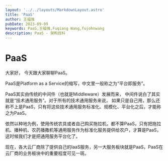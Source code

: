 ```yaml
---
layout: '../../layouts/MarkdownLayout.astro'
title: 'PaaS'
author: 王福强
pubDate: 2023-09-09
keywords: PaaS,王福强,Fuqiang Wang,fujohnwang
description: PaaS - 架构百科
---
```


# PaaS

大家好， 今天跟大家聊聊PaaS。

PaaS是Platform as a Service的缩写，中文里一般称之为“平台即服务”。

PaaS其实由传统的中间件（也就是Middleware）发展而来， 中间件说白了其实就是“技术通用服务”。对于所有的技术通用服务来说， 如果只是自己用，那么还称不上是PaaS，只有将这些技术通用服务标准化、规模化、平台化之后，才能称之为PaaS。

依然以种地为例，使用传统农具或者自己购买拖拉机，都不算PaaS，只有把拖拉机、播种机、农药播撒机等通用服务作为标准化服务提供给农户，才算是PaaS，这时候我们才是把通用服务平台化了。

现在，各大云厂商除了提供自己的IaaS服务，另一大服务板块就是PaaS，PaaS在云厂商的业务板块中的重要程度可见一斑。

